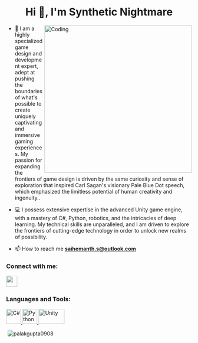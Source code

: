 <h1 align="center">Hi 👋, I'm Synthetic Nightmare</h1>

<img align="right" alt="Coding" width="400" src="https://media.tenor.com/tm3KA5yrnmMAAAAd/hacker-man-hacker.gif">

 - 🏫 I am a highly specialized game design and development expert, adept at pushing the boundaries of what's possible to create uniquely captivating and immersive gaming experiences. My passion for expanding the frontiers of game design is driven by the same curiosity and sense of exploration that inspired Carl Sagan's visionary Pale Blue Dot speech, which emphasized the limitless potential of human creativity and ingenuity..
 
-  💻 I possess extensive expertise in the advanced Unity game engine, with a mastery of C#, Python, robotics, and the intricacies of deep learning. My technical skills are unparalleled, and I am driven to explore the frontiers of cutting-edge technology in order to unlock new realms of possibility.

- 📫 How to reach me **saihemanth.s@outlook.com**

<h3 align="left">Connect with me:</h3>
<p align="left">
<a href="https://www.instagram.com/synthetic_nightmare_2410/" target="blank"><img align="center" src="https://upload.wikimedia.org/wikipedia/commons/thumb/a/a5/Instagram_icon.png/2048px-Instagram_icon.png" height="30" width="30" /></a>
</p>

<h3 align="left">Languages and Tools:</h3>
<p align="left"> <a href="https://learn.microsoft.com/en-us/dotnet/csharp/" target="_blank"> <img src="https://upload.wikimedia.org/wikipedia/commons/thumb/0/0d/C_Sharp_wordmark.svg/1200px-C_Sharp_wordmark.svg.png" alt="C#" width="40" height="40"/> </a> <a href="https://www.w3schools.com/cpp/" target="_blank"> <img src="https://s3.dualstack.us-east-2.amazonaws.com/pythondotorg-assets/media/community/logos/python-logo-only.png" alt="Python" width="40" height="40"/> </a> <a href="https://www.unity.com" target="_blank"> <img src="https://logos-world.net/wp-content/uploads/2021/11/Unity-Emblem-700x394.png" alt="Unity" width="70" height="40"/> </a> </p>
<p>&nbsp;<img align="center" src="https://github-readme-stats.vercel.app/api?username=palakgupta0908&show_icons=true&locale=en" alt="palakgupta0908" /></p>
<!--
**hemanth2410/hemanth2410** is a ✨ _special_ ✨ repository because its `README.md` (this file) appears on your GitHub profile.

Here are some ideas to get you started:

- 🔭 I’m currently working on ...
- 🌱 I’m currently learning ...
- 👯 I’m looking to collaborate on ...
- 🤔 I’m looking for help with ...
- 💬 Ask me about ...
- 📫 How to reach me: ...
- 😄 Pronouns: ...
- ⚡ Fun fact: ...
-->
